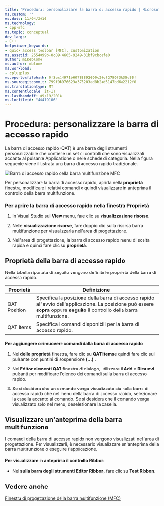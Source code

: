 ```yaml
---
title: 'Procedura: personalizzare la barra di accesso rapido | Microsoft Docs'
ms.custom: ''
ms.date: 11/04/2016
ms.technology:
- cpp-mfc
ms.topic: conceptual
dev_langs:
- C++
helpviewer_keywords:
- quick access toolbar [MFC], customization
ms.assetid: 2554099b-0c89-4605-9249-31bf9cbcefe0
author: mikeblome
ms.author: mblome
ms.workload:
- cplusplus
ms.openlocfilehash: 0f3ec14971b69788892690c26ef2759f3b35d55f
ms.sourcegitcommit: 799f9b976623a375203ad8b2ad5147bd6a2212f0
ms.translationtype: MT
ms.contentlocale: it-IT
ms.lasthandoff: 09/19/2018
ms.locfileid: "46419106"
---
```

# <a name="how-to-customize-the-quick-access-toolbar"></a>Procedura: personalizzare la barra di accesso rapido

La barra di accesso rapido (QAT) è una barra degli strumenti personalizzabile che contiene un set di controlli che sono visualizzati accanto al pulsante Applicazione o nelle schede di categoria. Nella figura seguente viene illustrata una barra di accesso rapido tradizionale.

![Barra di accesso rapido della barra multifunzione MFC](../mfc/media/quick_access_toolbar.png "quick_access_toolbar")

Per personalizzare la barra di accesso rapido, aprirla nella **proprietà** finestra, modificare i relativi comandi e quindi visualizzare in anteprima il controllo della barra multifunzione.

### <a name="to-open-the-quick-access-toolbar-in-the-properties-window"></a>Per aprire la barra di accesso rapido nella finestra Proprietà

1. In Visual Studio sul **View** menu, fare clic su **visualizzazione risorse**.

1. Nelle **visualizzazione risorse**, fare doppio clic sulla risorsa barra multifunzione per visualizzarla nell'area di progettazione.

1. Nell'area di progettazione, la barra di accesso rapido menu di scelta rapida e quindi fare clic su **proprietà**.

## <a name="quick-access-toolbar-properties"></a>Proprietà della barra di accesso rapido

Nella tabella riportata di seguito vengono definite le proprietà della barra di accesso rapido.

|Proprietà|Definizione|
|--------------|----------------|
|QAT Position|Specifica la posizione della barra di accesso rapido all'avvio dell'applicazione. La posizione può essere **sopra** oppure **seguito** il controllo della barra multifunzione.|
|QAT Items|Specifica i comandi disponibili per la barra di accesso rapido.|

#### <a name="to-add-or-remove-commands-on-the-quick-access-toolbar"></a>Per aggiungere o rimuovere comandi dalla barra di accesso rapido

1. Nel **delle proprietà** finestra, fare clic su **QAT Items**e quindi fare clic sul pulsante con puntini di sospensione **(...)** .

1. Nel **Editor elementi QAT** finestra di dialogo, utilizzare il **Add** e **Rimuovi** pulsanti per modificare l'elenco dei comandi sulla barra di accesso rapido.

1. Se si desidera che un comando venga visualizzato sia nella barra di accesso rapido che nel menu della barra di accesso rapido, selezionare la casella accanto al comando. Se si desidera che il comando venga visualizzato solo nel menu, deselezionare la casella.

## <a name="previewing-the-ribbon"></a>Visualizzare un'anteprima della barra multifunzione

I comandi della barra di accesso rapido non vengono visualizzati nell'area di progettazione. Per visualizzarli, è necessario visualizzare un'anteprima della barra multifunzione o eseguire l'applicazione.

#### <a name="to-preview-the-ribbon-control"></a>Per visualizzare in anteprima il controllo Ribbon

- Nel **sulla barra degli strumenti Editor Ribbon**, fare clic su **Test Ribbon**.

## <a name="see-also"></a>Vedere anche

[Finestra di progettazione della barra multifunzione (MFC)](../mfc/ribbon-designer-mfc.md)

